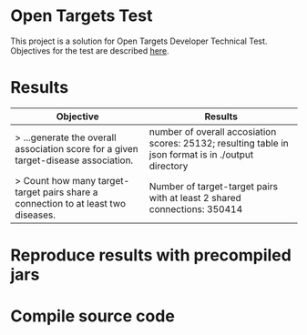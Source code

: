 # Open Targets Test
This project is a solution for Open Targets Developer Technical Test. Objectives for the test are described [here](../main/documents/ebi01989_software_developer_-_take_home_tech_test.pdf).

# Results

|Objective|Results|
|----|----|
|> ...generate the overall association score for a given target-disease association. | number of overall accosiation scores: 25132; resulting table in json format is in ./output directory |
|> Count how many target-target pairs share a connection to at least two diseases. | Number of target-target pairs with at least 2 shared connections: 350414 |

# Reproduce results with precompiled jars

# Compile source code
